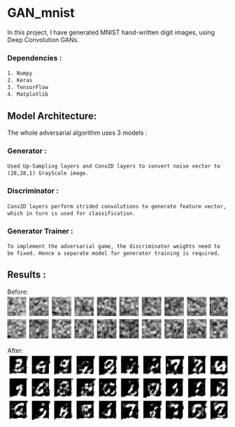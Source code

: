 # GAN_mnist

In this project, I have generated MNIST hand-written digit images, using Deep Convolution GANs.

### Dependencies :
    1. Numpy
    2. Keras
    3. TensorFlow
    4. Matplotlib
    
    
## Model Architecture:

The whole adversarial algorithm uses 3 models :

### Generator :
    Used Up-Sampling layers and Conv2D layers to convert noise vector to (28,28,1) GrayScale image.
    
### Discriminator :
    Conv2D layers perform strided convolutions to generate feature vector, which in turn is used for classification.
    
### Generator Trainer :
    To implement the adversarial game, the discriminator weights need to be fixed. Hence a separate model for generator training is required.
    
    
## Results :

Before:
<br>
<img src='https://github.com/Rahul2k/GAN_mnist/blob/master/Before.png' >

After:
<br>
<img src='https://github.com/Rahul2k/GAN_mnist/blob/master/After.png' >
